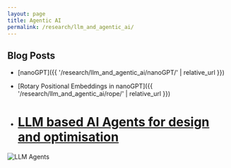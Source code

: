 ```yaml
---
layout: page
title: Agentic AI
permalink: /research/llm_and_agentic_ai/
---
```


## Blog Posts
- [nanoGPT]({{ '/research/llm_and_agentic_ai/nanoGPT/' | relative_url }})

- [Rotary Positional Embeddings in nanoGPT]({{ '/research/llm_and_agentic_ai/rope/' | relative_url }})


* # <span style="color:blue">[LLM based AI Agents for design and optimisation](p_deep_learning.md) </span>

![LLM Agents](https://github.com/user-attachments/assets/88a11cd4-c813-481f-8f7f-e573ae7724ec "Depiction of an agentic framework that leverages LLM like ChatGPT 3.5 and Llama-3.1-70B model to perform zero shot optimisation for complex single and multi-objective optimisation problems of practical interest. ")


